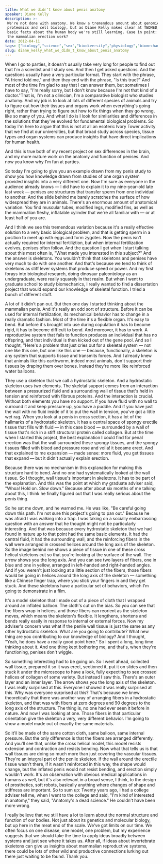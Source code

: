 ```yaml
---
title: What we didn't know about penis anatomy
speaker: Diane Kelly
description: >-
 We're not done with anatomy. We know a tremendous amount about genomics,
 proteomics and cell biology, but as Diane Kelly makes clear at TEDMED, there are
 basic facts about the human body we're still learning. Case in point: How does
 the mammalian erection work?
date: 2012-04-11
tags: ["biology","science","sex","biodiversity","physiology","biomechanics","health","evolution","animals","nature","humor","human-body"]
slug: diane_kelly_what_we_didn_t_know_about_penis_anatomy
---
```


When I go to parties, it doesn't usually take very long for people to find out that I'm a
scientist and I study sex. And then I get asked questions. And the questions usually have
a very particular format. They start with the phrase, "A friend told me," and then they
end with the phrase, "Is this true?" And most of the time I'm glad to say that I can
answer them, but sometimes I have to say, "I'm really sorry, but I don't know because I'm
not that kind of a doctor."That is, I'm not a clinician, I'm a comparative biologist who
studies anatomy. And my job is to look at lots of different species of animals and try to
figure out how their tissues and organs work when everything's going right, rather than
trying to figure out how to fix things when they go wrong, like so many of you. And what I
do is I look for similarities and differences in the solutions that they've evolved for
fundamental biological problems. So today I'm here to argue that this is not at all an
esoteric Ivory Tower activity that we find at our universities, but that broad study
across species, tissue types and organ systems can produce insights that have direct
implications for human health.

And this is true both of my recent project on sex differences in the brain, and my more
mature work on the anatomy and function of penises. And now you know why I'm fun at
parties.

So today I'm going to give you an example drawn from my penis study to show you how
knowledge drawn from studies of one organ system provided insights into a very different
one. Now I'm sure as everyone in the audience already knows — I did have to explain it to
my nine-year-old late last week — penises are structures that transfer sperm from one
individual to another. And the slide behind me barely scratches the surface of how
widespread they are in animals. There's an enormous amount of anatomical variation. You
find muscular tubes, modified legs, modified fins, as well as the mammalian fleshy,
inflatable cylinder that we're all familiar with — or at least half of you
are.

And I think we see this tremendous variation because it's a really effective solution to a
very basic biological problem, and that is getting sperm in a position to meet up with
eggs and form zygotes. Now the penis isn't actually required for internal fertiliztion,
but when internal fertilization evolves, penises often follow. And the question I get when
I start talking about this most often is, "What made you interested in this subject?" And
the answer is skeletons. You wouldn't think that skeletons and penises have very much to
do with one another. And that's because we tend to think of skeletons as stiff lever
systems that produce speed or power. And my first forays into biological research, doing
dinosaur paleontology as an undergraduate, were really squarely in that realm. But when I
went to graduate school to study biomechanics, I really wanted to find a dissertation
project that would expand our knowledge of skeletal function. I tried a bunch of different
stuff.

A lot of it didn't pan out. But then one day I started thinking about the mammalian penis.
And it's really an odd sort of structure. Before it can be used for internal
fertilization, its mechanical behavior has to change in a really dramatic fashion. Most of
the time it's a flexible organ. It's easy to bend. But before it's brought into use during
copulation it has to become rigid, it has to become difficult to bend. And moreover, it
has to work. A reproductive system that fails to function produces an individual that has
no offspring, and that individual is then kicked out of the gene pool. And so I thought,
"Here's a problem that just cries out for a skeletal system — not one like this one, but
one like this one — because, functionally, a skeleton is any system that supports tissue
and transmits forces. And I already knew that animals like this earthworm, indeed most
animals, don't support their tissues by draping them over bones. Instead they're more like
reinforced water balloons.

They use a skeleton that we call a hydrostatic skeleton. And a hydrostatic skeleton uses
two elements. The skeletal support comes from an interaction between a pressurized fluid
and a surrounding wall of tissue that's held in tension and reinforced with fibrous
proteins. And the interaction is crucial. Without both elements you have no support. If
you have fluid with no wall to surround it and keep pressure up, you have a puddle. And if
you have just the wall with no fluid inside of it to put the wall in tension, you've got a
little wet rag. When you look at a penis in cross section, it has a lot of the hallmarks of
a hydrostatic skeleton. It has a central space of spongy erectile tissue that fills with
fluid — in this case blood — surrounded by a wall of tissue that's rich in a stiff
structural protein called collagen. But at the time when I started this project, the best
explanation I could find for penal erection was that the wall surrounded these spongy
tissues, and the spongy tissues filled with blood and pressure rose and voila! it became
erect. And that explained to me expansion — made sense: more fluid, you get tissues that
expand — but it didn't actually explain erection.

Because there was no mechanism in this explanation for making this structure hard to bend.
And no one had systematically looked at the wall tissue. So I thought, wall tissue's
important in skeletons. It has to be part of the explanation. And this was the point at
which my graduate adviser said, "Whoa! Hold on. Slow down." Because after about six months
of me talking about this, I think he finally figured out that I was really serious about
the penis thing.

So he sat me down, and he warned me. He was like, "Be careful going down this path. I'm
not sure this project's going to pan out." Because he was afraid I was walking into a
trap. I was taking on a socially embarrassing question with an answer that he thought
might not be particularly interesting. And that was because every hydrostatic skeleton
that we had found in nature up to that point had the same basic elements. It had the
central fluid, it had the surrounding wall, and the reinforcing fibers in the wall were
arranged in crossed helices around the long axis of the skeleton. So the image behind me
shows a piece of tissue in one of these cross helical skeletons cut so that you're looking
at the surface of the wall. The arrow shows you the long axis. And you can see two layers
of fibers, one in blue and one in yellow, arranged in left-handed and right-handed angles.
And if you weren't just looking at a little section of the fibers, those fibers would be
going in helices around the long axis of the skeleton — something like a Chinese finger
trap, where you stick your fingers in and they get stuck. And these skeletons have a
particular set of behaviors, which I'm going to demonstrate in a film.

It's a model skeleton that I made out of a piece of cloth that I wrapped around an
inflated balloon. The cloth's cut on the bias. So you can see that the fibers wrap in
helices, and those fibers can reorient as the skeleton moves, which means the skeleton's
flexible. It lengthens, shortens and bends really easily in response to internal or
external forces. Now my adviser's concern was what if the penile wall tissue is just the
same as any other hydrostatic skeleton. What are you going to contribute? What new thing
are you contributing to our knowledge of biology? And I thought, "Yeah, he does have a
really good point here." So I spent a long, long time thinking about it. And one thing
kept bothering me, and that's, when they're functioning, penises don't wiggle.

So something interesting had to be going on. So I went ahead, collected wall tissue,
prepared it so it was erect, sectioned it, put it on slides and then stuck it under the
microscope to have a look, fully expecting to see crossed helices of collagen of some
variety. But instead I saw this. There's an outer layer and an inner layer. The arrow
shows you the long axis of the skeleton. I was really surprised at this. Everyone I showed
it was really surprised at this. Why was everyone surprised at this? That's because we
knew theoretically that there was another way of arranging fibers in a hydrostatic
skeleton, and that was with fibers at zero degrees and 90 degrees to the long axis of the
structure. The thing is, no one had ever seen it before in nature. And now I was looking
at one. Those fibers in that particular orientation give the skeleton a very, very
different behavior. I'm going to show a model made out of exactly the same
materials.

So it'll be made of the same cotton cloth, same balloon, same internal pressure. But the
only difference is that the fibers are arranged differently. And you'll see that, unlike
the cross helical model, this model resists extension and contraction and resists
bending. Now what that tells us is that wall tissues are doing so much more than just
covering the vascular tissues. They're an integral part of the penile skeleton. If the
wall around the erectile tissue wasn't there, if it wasn't reinforced in this way, the
shape would change, but the inflated penis would not resist bending, and erection simply
wouldn't work. It's an observation with obvious medical applications in humans as well, but
it's also relevant in a broad sense, I think, to the design of prosthetics, soft robots,
basically anything where changes of shape and stiffness are important. So to sum up: Twenty
years ago, I had a college adviser tell me, when I went to the college and said, "I'm kind
of interested in anatomy," they said, "Anatomy's a dead science." He couldn't have been
more wrong.

I really believe that we still have a lot to learn about the normal structure and function
of our bodies. Not just about its genetics and molecular biology, but up here in the meat
end of the scale. We've got limits on our time. We often focus on one disease, one model,
one problem, but my experience suggests that we should take the time to apply ideas
broadly between systems and just see where it takes us. After all, if ideas about
invertebrate skeletons can give us insights about mammalian reproductive systems, there
could be lots of other wild and productive connections lurking out there just waiting to
be found. Thank you.

<!--
ad_duration=3.33
event="TEDMED 2012"
external_start_time=0
intro_duration=11.82
is_subtitle_required="False"
is_talk_featured="True"
language="en"
language_swap="False"
native_language="en"
number_of_related_talks=6
number_of_speakers=1
number_of_subtitled_videos=28
number_of_tags=12
number_of_talk_download_languages=29
number_of_talk_more_resources=0
number_of_talk_recommendations=0
number_of_talks_take_actions=0
post_ad_duration=0.83
published_timestamp="2012-06-05 14:59:51"
recording_date="2012-04-11"
speaker_description="Biologist"
speaker_is_published=1
speaker_name="Diane Kelly"
talk_name="What we didn't know about penis anatomy"
talks_tags=["biology","science","sex","biodiversity","physiology","biomechanics","health","evolution","animals","nature","humor","human-body"]
url_audio="https://download.ted.com/talks/DianeKelly_2012P.mp3?apikey=acme-roadrunner"
url_photo_speaker="https://pe.tedcdn.com/images/ted/dec046374c90ef1dac716928373578c7a7948f4d_254x191.jpg"
url_photo_talk="https://pe.tedcdn.com/images/ted/f56ce0ad52aff2c1ec737ebe2ddd5ff601ddbb72_800x600.jpg"
url_webpage="https://www.ted.com/talks/diane_kelly_what_we_didn_t_know_about_penis_anatomy"
video_type_name="TED Stage Talk"
-->